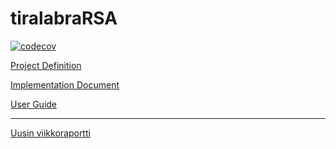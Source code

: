 # tiralabraRSA
[![codecov](https://codecov.io/gh/KyperCT/tiralabraRSA/branch/main/graph/badge.svg?token=011RDB7DVY)](https://codecov.io/gh/KyperCT/tiralabraRSA)



[Project Definition](https://github.com/KyperCT/tiralabraRSA/blob/main/documentation/projectdefenition.md)

[Implementation Document](https://github.com/KyperCT/tiralabraRSA/blob/main/documentation/implementationdocument.md)

[User Guide](https://github.com/KyperCT/tiralabraRSA/blob/main/documentation/User%20guide.md)

---

[Uusin viikkoraportti](https://github.com/KyperCT/tiralabraRSA/blob/main/documentation/viikkoraportti%205.md)
